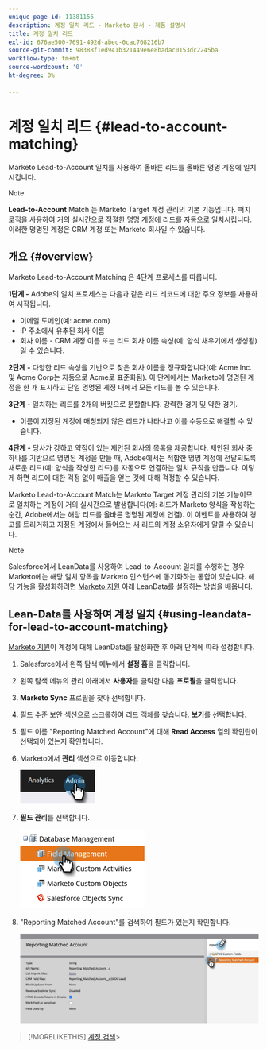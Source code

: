 ```yaml
---
unique-page-id: 11381156
description: 계정 일치 리드 - Marketo 문서 - 제품 설명서
title: 계정 일치 리드
exl-id: 676ae500-7691-492d-abec-0cac708216b7
source-git-commit: 98388f1ed941b321449e6e8badac0153dc2245ba
workflow-type: tm+mt
source-wordcount: '0'
ht-degree: 0%

---
```


# 계정 일치 리드 {#lead-to-account-matching}

Marketo Lead-to-Account 일치를 사용하여 올바른 리드를 올바른 명명 계정에 일치시킵니다.

>[!NOTE]
>
>**Lead-to-Account** Match 는 Marketo Target 계정 관리의 기본 기능입니다. 퍼지 로직을 사용하여 거의 실시간으로 적절한 명명 계정에 리드를 자동으로 일치시킵니다. 이러한 명명된 계정은 CRM 계정 또는 Marketo 회사일 수 있습니다.

## 개요 {#overview}

Marketo Lead-to-Account Matching 은 4단계 프로세스를 따릅니다.

**1단계 -** Adobe의 일치 프로세스는 다음과 같은 리드 레코드에 대한 주요 정보를 사용하여 시작됩니다.

* 이메일 도메인(예: acme.com)
* IP 주소에서 유추된 회사 이름
* 회사 이름 - CRM 계정 이름 또는 리드 회사 이름 속성(예: 양식 채우기에서 생성됨)일 수 있습니다.

**2단계 -** 다양한 리드 속성을 기반으로 찾은 회사 이름을 정규화합니다(예: Acme Inc. 및 Acme Corp는 자동으로 Acme로 표준화됨). 이 단계에서는 Marketo에 명명된 계정을 한 개 표시하고 단일 명명된 계정 내에서 모든 리드를 볼 수 있습니다.

**3단계 -** 일치하는 리드를 2개의 버킷으로 분할합니다. 강력한 경기 및 약한 경기.

* 이름이 지정된 계정에 매칭되지 않은 리드가 나타나고 이를 수동으로 해결할 수 있습니다.

**4단계 -** 당사가 강하고 약점이 있는 제안된 회사의 목록을 제공합니다. 제안된 회사 중 하나를 기반으로 명명된 계정을 만들 때, Adobe에서는 적합한 명명 계정에 전달되도록 새로운 리드(예: 양식을 작성한 리드)를 자동으로 연결하는 일치 규칙을 만듭니다. 이렇게 하면 리드에 대한 걱정 없이 매출을 얻는 것에 대해 걱정할 수 있습니다.

Marketo Lead-to-Account Match는 Marketo Target 계정 관리의 기본 기능이므로 일치하는 계정이 거의 실시간으로 발생합니다(예: 리드가 Marketo 양식을 작성하는 순간, Adobe에서는 해당 리드를 올바른 명명된 계정에 연결). 이 이벤트를 사용하여 경고를 트리거하고 지정된 계정에서 들어오는 새 리드의 계정 소유자에게 알릴 수 있습니다.

>[!NOTE]
>
>Salesforce에서 LeanData를 사용하여 Lead-to-Account 일치를 수행하는 경우 Marketo에는 해당 일치 항목을 Marketo 인스턴스에 동기화하는 통합이 있습니다. 해당 기능을 활성화하려면 [Marketo 지원](https://nation.marketo.com/t5/Support/ct-p/Support) 아래 LeanData를 설정하는 방법을 배웁니다.

## Lean-Data를 사용하여 계정 일치 {#using-leandata-for-lead-to-account-matching}

[Marketo 지원](https://nation.marketo.com/t5/Support/ct-p/Support)이 계정에 대해 LeanData를 활성화한 후 아래 단계에 따라 설정합니다.

1. Salesforce에서 왼쪽 탐색 메뉴에서 **설정 홈**&#x200B;을 클릭합니다.

1. 왼쪽 탐색 메뉴의 관리 아래에서 **사용자**&#x200B;를 클릭한 다음 **프로필**&#x200B;을 클릭합니다.

1. **Marketo Sync** 프로필을 찾아 선택합니다.

1. 필드 수준 보안 섹션으로 스크롤하여 리드 객체를 찾습니다. **보기**&#x200B;를 선택합니다.

1. 필드 이름 &quot;Reporting Matched Account&quot;에 대해 **Read Access** 열의 확인란이 선택되어 있는지 확인합니다.

1. Marketo에서 **관리** 섹션으로 이동합니다.

   ![](assets/lead-to-account-matching-1.png)

1. **필드 관리**&#x200B;를 선택합니다.

   ![](assets/lead-to-account-matching-2.png)

1. &quot;Reporting Matched Account&quot;를 검색하여 필드가 있는지 확인합니다.

   ![](assets/lead-to-account-matching-3.png)

>[!MORELIKETHIS]
[계정 검색](/help/marketo/product-docs/target-account-management/target/named-accounts/discover-accounts.md)>
>
